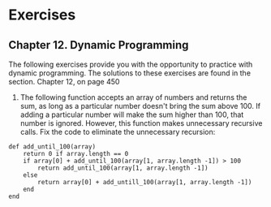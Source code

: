 # Exercises

## Chapter 12. Dynamic Programming

The following exercises provide you with the opportunity to practice with dynamic programming. The
solutions to these exercises are found in the section. Chapter 12, on page 450

1. The following function accepts an array of numbers and returns the sum, as long as a particular
number doesn't bring the sum above 100. If adding a particular number will make the sum higher than
100, that number is ignored. However, this function makes unnecessary recursive calls. Fix the code
to eliminate the unnecessary recursion:
```
def add_until_100(array)
    return 0 if array.length == 0
    if array[0] + add_until_100(array[1, array.length -1]) > 100
        return add_until_100(array[1, array.length -1])
    else
        return array[0] + add_untill_100(array[1, array.length -1])
    end
end
```
